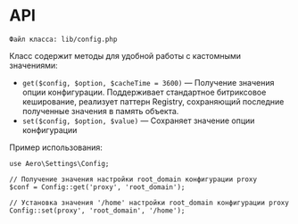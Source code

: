 # API

`Файл класса: lib/config.php`

Класс содержит методы для удобной работы с кастомными значениями:

* `get($config, $option, $cacheTime = 3600)` — Получение значения опции конфигурации.
 Поддерживает стандартное битриксовое кеширование, реализует паттерн Registry,
  сохраняющий последние полученные значения в память объекта.
* `set($config, $option, $value)` — Сохраняет значение опции конфигурации

Пример использования:

```
use Aero\Settings\Config;

// Получение значения настройки root_domain конфигурации proxy
$conf = Config::get('proxy', 'root_domain');

// Установка значения '/home' настройки root_domain конфигурации proxy
Config::set(proxy', 'root_domain', '/home');

```
